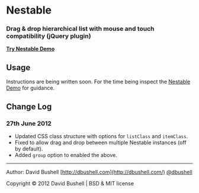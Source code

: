 Nestable
========

### Drag & drop hierarchical list with mouse and touch compatibility (jQuery plugin)

[**Try Nestable Demo**](http://dbushell.github.com/Nestable/)

## Usage

Instructions are being written soon. For the time being inspect the [Nestable Demo](http://dbushell.github.com/Nestable/) for guidance.

## Change Log

### 27th June 2012

* Updated CSS class structure with options for `listClass` and `itemClass`.
* Fixed to allow drag and drop between multiple Nestable instances (off by default).
* Added `group` option to enabled the above.

* * *

Author: David Bushell [http://dbushell.com](http://dbushell.com/) [@dbushell](http://twitter.com/dbushell/)

Copyright © 2012 David Bushell | BSD & MIT license
